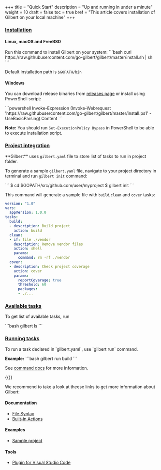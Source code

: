 +++
title = "Quick Start"
description = "Up and running in under a minute"
weight = 10
draft = false
toc = true
bref = "This article covers installation of Gilbert on your local machine"
+++

<h3 class="section-head" id="installation">
    <a href="#installation">Installation</a>
</h3>
<h4>Linux, macOS and FreeBSD</h4>
<p>
    Run this command to install Gilbert on your system:
```bash
curl https://raw.githubusercontent.com/go-gilbert/gilbert/master/install.sh | sh
```

Default installation path is `$GOPATH/bin`
<h4>Windows</h4>
<p>
    You can download release binaries from <a href="https://github.com/go-gilbert/gilbert/releases" target="_blank">releases page</a> or install using PowerShell script:
</p>
```powershell
Invoke-Expression (Invoke-Webrequest 'https://raw.githubusercontent.com/go-gilbert/gilbert/master/install.ps1' -UseBasicParsing).Content
```
<p><b>Note:</b> You should run <code>Set-ExecutionPolicy Bypass</code> in PowerShell to be able to execute installation script.</p>


<h3 class="section-head" id="project-integration">
    <a href="#project-integration">Project integration</a>
</h3>
<p>
    **Gilbert** uses <code>gilbert.yaml</code> file to store list of tasks to run in project folder.
</p>
<p>
    To generate a sample <code>gilbert.yaml</code> file, navigate to your project directory in terminal and run <code>gilbert init</code> command:
</p>
```
$ cd $GOPATH/src/github.com/user/myproject
$ gilbert init
```
<p>
    This command will generate a sample file with <code>build</code>,<code>clean</code> and <code>cover</code> tasks:
</p>

```yaml
version: "1.0"
vars:
  appVersion: 1.0.0
tasks:
  build:
  - description: Build project
    action: build
  clean:
  - if: file ./vendor
    description: Remove vendor files
    action: shell
    params:
      command: rm -rf ./vendor
  cover:
  - description: Check project coverage
    action: cover
    params:
      reportCoverage: true
      threshold: 60
      packages:
      - ./...
```

<h3 class="section-head" id="available-tasks">
    <a href="#available-tasks">Available tasks</a>
</h3>
<p>
    To get list of available tasks, run
</p>
```bash
gilbert ls
```

<h3 class="section-head" id="running-tasks">
    <a href="#running-tasks">Running tasks</a>
</h3>
<p>
    To run a task declared in `gilbert.yaml`, use `gilbert run` command.
</p>
<p>
    <b>Example:</b>
```bash
gilbert run build
```

See <a href="../commands/#run-task">command docs</a> for more information.
</p>

{{<doc-section id="next-steps" label="Next Steps" >}}

We recommend to take a look at theese links to get more information about Gilbert:

#### Documentation

* [File Syntax](../syntax)
* [Built-in Actions](../actions)

#### Examples

* [Sample project](ttps://github.com/x1unix/demo-go-plugins)

#### Tools

* [Plugin for Visual Studio Code](https://marketplace.visualstudio.com/items?itemName=x1unix.gilbert) 